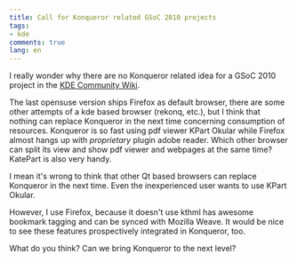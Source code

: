 ```yaml
---
title: Call for Konqueror related GSoC 2010 projects
tags:
- kde
comments: true
lang: en
---
```


I really wonder why there are no Konqueror related idea for a GSoC 2010 project
in the [KDE Community Wiki](http://community.kde.org/GSoC/2010/Ideas).

The last opensuse version ships Firefox as default browser, there are some other
attempts of a kde based browser (rekonq, etc.), but I think that nothing can
replace Konqueror in the next time concerning  consumption of resources.
Konqueror is so fast using pdf viewer KPart Okular while Firefox almost hangs up
with *proprietary* plugin adobe reader. Which other browser can split its view
and show pdf viewer and webpages at the same time? KatePart is also very handy.

I mean it's wrong to think that other Qt based browsers can replace Konqueror in
the next time. Even the inexperienced user wants to use KPart Okular.

However, I use Firefox, because it doesn't use kthml has awesome bookmark tagging
and can be synced with Mozilla Weave. It would be nice to see these features
prospectively integrated in Konqueror, too.

What do you think? Can we bring Konqueror to the next level?